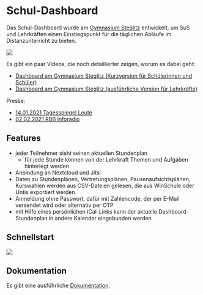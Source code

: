 # Schul-Dashboard

Das Schul-Dashboard wurde am [Gymnasium Steglitz](https://gymnasiumsteglitz.de/) entwickelt, um SuS und Lehrkräften einen Einstiegspunkt für die täglichen Abläufe im Distanzunterricht zu bieten.

[![](https://img.youtube.com/vi/u4iO_B5rMf0/maxresdefault.jpg)](https://youtu.be/u4iO_B5rMf0 "E-Learning am Gymnasium Steglitz")

Es gibt ein paar Videos, die noch detaillierter zeigen, worum es dabei geht:

- [Dashboard am Gymnasium Steglitz (Kurzversion für Schülerinnen und Schüler)](https://youtu.be/EGQ0Gkeu1To)
- [Dashboard am Gymnasium Steglitz (ausführliche Version für Lehrkräfte)](https://youtu.be/BYqWu9Yft8s)

Presse:

- [14.01.2021 Tagesspiegel Leute](https://leute.tagesspiegel.de/steglitz-zehlendorf/unter-nachbarn/2021/01/14/155025/)
- [02.02.2021 RBB Inforadio](https://www.inforadio.de/programm/schema/sendungen/aktuell/202102/08/gute-idee-corona-gymnasium-plattform.html)

## Features

- jeder Teilnehmer sieht seinen aktuellen Stundenplan
  - für jede Stunde können von der Lehrkraft Themen und Aufgaben hinterlegt werden
- Anbindung an Nextcloud und Jitsi
- Daten zu Stundenplänen, Vertretungsplänen, Pausenaufsichtsplänen, Kurswahlen werden aus CSV-Dateien gelesen, die aus WinSchule oder Untis exportiert werden
- Anmeldung ohne Passwort, dafür mit Zahlencode, der per E-Mail versendet wird oder alternativ per OTP
- mit Hilfe eines persönlichen iCal-Links kann der aktuelle Dashboard-Stundenplan in andere Kalender eingebunden werden

## Schnellstart

[![](https://img.youtube.com/vi/n_n6gJdkBxY/maxresdefault.jpg)](https://youtu.be/n_n6gJdkBxY "Starte dein eigenes Schul-Dashboard in 6 Minuten")

## Dokumentation

Es gibt eine ausführliche [Dokumentation](https://specht.github.io/schul-dashboard/).
